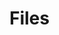 # Files

<lively-import src="_navigation.html"></lively-import>

<style>
  lively-script {
    display: inline-block
  }
</style>

<script>
  import FileCache from "src/client/fileindex.js"
</script>

<script>
  (async (container) => {
    var button = document.createElement("button");
    button.addEventListener("click", async () => {
      await FileCache.current().addDirectory(lively4url + "/src/client/", 5)
      await FileCache.current().addDirectory(lively4url + "/templates/", 5)
      await FileCache.current().addDirectory(lively4url + "/src/components/", 5)
      await FileCache.current().addDirectory(lively4url + "/src/parts/", 5)
      await FileCache.current().addDirectory(lively4url + "/doc/", 5)    
      await FileCache.current().addDirectory(lively4url + "/demos/", 5)    
      await FileCache.current().addDirectory(lively4url + "/test/", 5)    

      // FileCache.current().addDirectory("https://lively4/thesis/notes", 5)
      // FileCache.current().addDirectory("https://lively4/Notes", 5)
      // FileCache.current().addDirectory("https://lively4/thesis/WriteFirst", 5)
    });
    button.innerHTML = "update file cache";
    return button;
  })(this.parentElement)
</script>


<script>
  (async (container) => {
    var button = document.createElement("button");
    button.addEventListener("click", async () => {
      await FileCache.current().update()
      lively.show("finished analysis")
    });
    button.innerHTML = "analyse";
    return button;
  })(this.parentElement)
</script>


<script>
  var markdown = lively.query(this, "lively-markdown");
  (async (container) => {
    var button = document.createElement("button");

    button.addEventListener("click", () => {
      var table = markdown.get("#table").get("lively-table")
      if (table) {
        table.setFromJSO(table.asJSO().sortBy(ea => Number(ea.versions)).reverse())
      }      
    });
    button.innerHTML = "sortx";
    return button;
  })(this.parentElement)
</script>


<script>
  var container = lively.query(this, "lively-container");
  (async () => {
    var table = await lively.create("lively-table")
    var files = (await FileCache.current().db.files.toArray());
    
    var button = document.createElement("button");

    button.addEventListener("click", () => {
      
      if (table) {
        table.setFromJSO(table.asJSO().sortBy(ea => Number(ea.versions)).reverse())
      }      
    });
    button.innerHTML = "sort";
    
    table.setFromJSO(
      files
        .filter(ea => ea.url.match(lively4url)) // only show local files...
        .map(ea => {
          return {
            file: ea.url.replace(lively4url, "") + '</a> ', 
            size: ea.size,
            versions: ea.versions && ea.versions.length,
            title: ea.title && ea.title.slice(0,100).replace(/</g,"&gt;"),
            tags: ea.tags && ea.tags.sort(), // Array.from(new Set(ea.tags))

          }
          // li.querySelector("a").onclick = (evt) => {
          //   container.followPath(ea.url)
          //   evt.preventDefault()
          // }
      }))
    var div = document.createElement("div")
    div.appendChild(button)
    div.appendChild(table)
    return div
  })()
</script>
